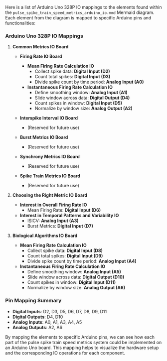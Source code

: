 Here is a list of Arduino Uno 328P IO mappings to the elements found within the `pulse_spike_train_speed_metrics_arduino_io.mmd` Mermaid diagram. Each element from the diagram is mapped to specific Arduino pins and functionalities:

### Arduino Uno 328P IO Mappings

1. **Common Metrics IO Board**
   - **Firing Rate IO Board**
     - **Mean Firing Rate Calculation IO**
       - Collect spike data: **Digital Input (D2)**
       - Count total spikes: **Digital Input (D3)**
       - Divide spike count by time period: **Analog Input (A0)**
     - **Instantaneous Firing Rate Calculation IO**
       - Define smoothing window: **Analog Input (A1)**
       - Slide window across data: **Digital Output (D4)**
       - Count spikes in window: **Digital Input (D5)**
       - Normalize by window size: **Analog Output (A2)**

   - **Interspike Interval IO Board**
     - (Reserved for future use)
     
   - **Burst Metrics IO Board**
     - (Reserved for future use)

   - **Synchrony Metrics IO Board**
     - (Reserved for future use)

   - **Spike Train Metrics IO Board**
     - (Reserved for future use)

2. **Choosing the Right Metric IO Board**
   - **Interest in Overall Firing Rate IO**
     - Mean Firing Rate: **Digital Input (D6)**
   - **Interest in Temporal Patterns and Variability IO**
     - ISICV: **Analog Input (A3)**
     - Burst Metrics: **Digital Input (D7)**

3. **Biological Algorithms IO Board**
   - **Mean Firing Rate Calculation IO**
     - Collect spike data: **Digital Input (D8)**
     - Count total spikes: **Digital Input (D9)**
     - Divide spike count by time period: **Analog Input (A4)**
   - **Instantaneous Firing Rate Calculation IO**
     - Define smoothing window: **Analog Input (A5)**
     - Slide window across data: **Digital Output (D10)**
     - Count spikes in window: **Digital Input (D11)**
     - Normalize by window size: **Analog Output (A6)**

### Pin Mapping Summary
- **Digital Inputs**: D2, D3, D5, D6, D7, D8, D9, D11
- **Digital Outputs**: D4, D10
- **Analog Inputs**: A0, A1, A3, A4, A5
- **Analog Outputs**: A2, A6

By mapping the elements to specific Arduino pins, we can see how each part of the pulse spike train speed metrics system could be implemented on an Arduino Uno board. This mapping helps to visualize the hardware setup and the corresponding IO operations for each component.
